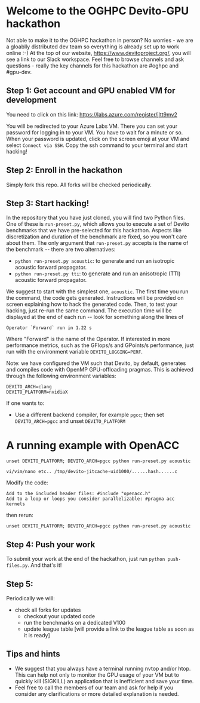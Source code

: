 # Welcome to the OGHPC Devito-GPU hackathon

Not able to make it to the OGHPC hackathon in person? No worries - we are a gloablly distributed dev team so everything is already set up to work online :-)
At the top of our website, https://www.devitoproject.org/, you will see a link to our Slack workspace. Feel free to browse channels and ask questions - really the key channels for this hackathon are \#oghpc and \#gpu-dev. 

## Step 1: Get account and GPU enabled VM for development
You need to click on this link:
https://labs.azure.com/register/jltt9mv2

You will be redirected to your Azure Labs VM.
There you can set your password for logging in to your VM.
You have to wait for a minute or so.
When your password is updated, click on the screen emoji at your VM and select
`Connect via SSH`. Copy the ssh command to your terminal
and start hacking!

## Step 2: Enroll in the hackathon
Simply fork this repo. All forks will be checked periodically.

## Step 3: Start hacking!
In the repository that you have just cloned, you will find two Python files.
One of these is `run-preset.py`, which allows you to execute a set of Devito
benchmarks that we have pre-selected for this hackathon. Aspects like
discretization and duration of the benchmark are fixed, so you won't care about
them. The only argument that `run-preset.py` accepts is the name of the
benchmark -- there are two alternatives:

* `python run-preset.py acoustic`: to generate and run an isotropic acoustic
  forward propagator.
* `python run-preset.py tti`: to generate and run an anisotropic (TTI) acoustic
  forward propagator.

We suggest to start with the simplest one, `acoustic`.  The first time you run
the command, the code gets generated. Instructions will be provided on screen
explaining how to hack the generated code. Then, to test your hacking, just
re-run the same command. The execution time will be displayed at the end of
each run -- look for something along the lines of
```
Operator `Forward` run in 1.22 s
```
Where "Forward" is the name of the Operator. If interested in more performance
metrics, such as the GFlops/s and GPoints/s performance, just run with the
environment variable ``DEVITO_LOGGING=PERF``.

Note: we have configured the VM such that Devito, by default, generates and
compiles code with OpenMP GPU-offloading pragmas. This is achieved through the
following environment variables:

```
DEVITO_ARCH=clang
DEVITO_PLATFORM=nvidiaX
```

If one wants to:

* Use a different backend compiler, for example `pgcc`; then set `DEVITO_ARCH=pgcc` and unset `DEVITO_PLATFORM`

# A running example with OpenACC
```
unset DEVITO_PLATFORM; DEVITO_ARCH=pgcc python run-preset.py acoustic

vi/vim/nano etc.. /tmp/devito-jitcache-uid1000/......hash......c
```
Modify the code:
```
Add to the included header files: #include "openacc.h"
Add to a loop or loops you consider parallelizable: #pragma acc kernels
```
then rerun:
```
unset DEVITO_PLATFORM; DEVITO_ARCH=pgcc python run-preset.py acoustic
```


## Step 4: Push your work
To submit your work at the end of the hackathon, just run `python
push-files.py`.  And that's it!

## Step 5:
Periodically we will:
* check all forks for updates
  * checkout your updated code
  * run the benchmarks on a dedicated V100
  * update league table [will provide a link to the league table as soon as it is ready]


## Tips and hints

- We suggest that you always have a terminal running nvtop and/or htop. This can help not
only to monitor the GPU usage of your VM but to quickly kill (SIGKILL) an application that is inefficient and
save your time.
- Feel free to call the members of our team and ask for help if you consider any clarifications or more detailed explanation is needed.
